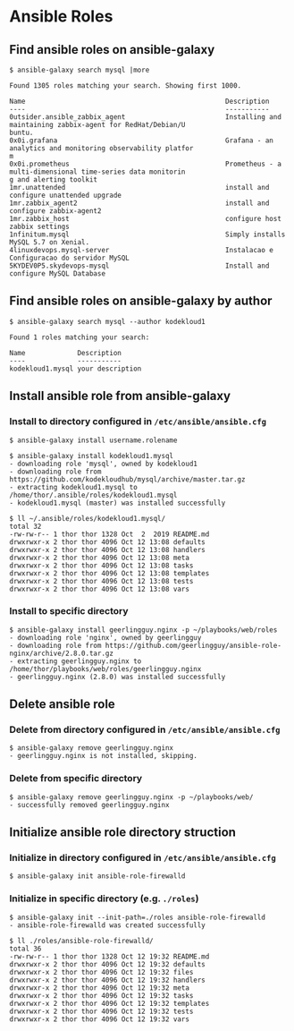 # Ansible Roles
## Find ansible roles on ansible-galaxy
    $ ansible-galaxy search mysql |more

    Found 1305 roles matching your search. Showing first 1000.

    Name                                                  Description
    ----                                                  -----------
    0utsider.ansible_zabbix_agent                         Installing and maintaining zabbix-agent for RedHat/Debian/U
    buntu.
    0x0i.grafana                                          Grafana - an analytics and monitoring observability platfor
    m
    0x0i.prometheus                                       Prometheus - a multi-dimensional time-series data monitorin
    g and alerting toolkit
    1mr.unattended                                        install and configure unattended upgrade
    1mr.zabbix_agent2                                     install and configure zabbix-agent2
    1mr.zabbix_host                                       configure host zabbix settings
    1nfinitum.mysql                                       Simply installs MySQL 5.7 on Xenial.
    4linuxdevops.mysql-server                             Instalacao e Configuracao do servidor MySQL
    5KYDEV0P5.skydevops-mysql                             Install and configure MySQL Database

## Find ansible roles on ansible-galaxy by author
    $ ansible-galaxy search mysql --author kodekloud1

    Found 1 roles matching your search:

    Name             Description
    ----             -----------
    kodekloud1.mysql your description

## Install ansible role from ansible-galaxy
### Install to directory configured in ```/etc/ansible/ansible.cfg```
    $ ansible-galaxy install username.rolename

    $ ansible-galaxy install kodekloud1.mysql
    - downloading role 'mysql', owned by kodekloud1
    - downloading role from https://github.com/kodekloudhub/mysql/archive/master.tar.gz
    - extracting kodekloud1.mysql to /home/thor/.ansible/roles/kodekloud1.mysql
    - kodekloud1.mysql (master) was installed successfully

    $ ll ~/.ansible/roles/kodekloud1.mysql/
    total 32
    -rw-rw-r-- 1 thor thor 1328 Oct  2  2019 README.md
    drwxrwxr-x 2 thor thor 4096 Oct 12 13:08 defaults
    drwxrwxr-x 2 thor thor 4096 Oct 12 13:08 handlers
    drwxrwxr-x 2 thor thor 4096 Oct 12 13:08 meta
    drwxrwxr-x 2 thor thor 4096 Oct 12 13:08 tasks
    drwxrwxr-x 2 thor thor 4096 Oct 12 13:08 templates
    drwxrwxr-x 2 thor thor 4096 Oct 12 13:08 tests
    drwxrwxr-x 2 thor thor 4096 Oct 12 13:08 vars

### Install to specific directory
    $ ansible-galaxy install geerlingguy.nginx -p ~/playbooks/web/roles
    - downloading role 'nginx', owned by geerlingguy
    - downloading role from https://github.com/geerlingguy/ansible-role-nginx/archive/2.8.0.tar.gz
    - extracting geerlingguy.nginx to /home/thor/playbooks/web/roles/geerlingguy.nginx
    - geerlingguy.nginx (2.8.0) was installed successfully

## Delete ansible role
### Delete from directory configured in `/etc/ansible/ansible.cfg`
    $ ansible-galaxy remove geerlingguy.nginx
    - geerlingguy.nginx is not installed, skipping.

### Delete from specific directory
    $ ansible-galaxy remove geerlingguy.nginx -p ~/playbooks/web/
    - successfully removed geerlingguy.nginx

## Initialize ansible role directory struction
### Initialize in directory configured in `/etc/ansible/ansible.cfg`
    $ ansible-galaxy init ansible-role-firewalld

### Initialize in specific directory (e.g. `./roles`)
    $ ansible-galaxy init --init-path=./roles ansible-role-firewalld
    - ansible-role-firewalld was created successfully

    $ ll ./roles/ansible-role-firewalld/
    total 36
    -rw-rw-r-- 1 thor thor 1328 Oct 12 19:32 README.md
    drwxrwxr-x 2 thor thor 4096 Oct 12 19:32 defaults
    drwxrwxr-x 2 thor thor 4096 Oct 12 19:32 files
    drwxrwxr-x 2 thor thor 4096 Oct 12 19:32 handlers
    drwxrwxr-x 2 thor thor 4096 Oct 12 19:32 meta
    drwxrwxr-x 2 thor thor 4096 Oct 12 19:32 tasks
    drwxrwxr-x 2 thor thor 4096 Oct 12 19:32 templates
    drwxrwxr-x 2 thor thor 4096 Oct 12 19:32 tests
    drwxrwxr-x 2 thor thor 4096 Oct 12 19:32 vars